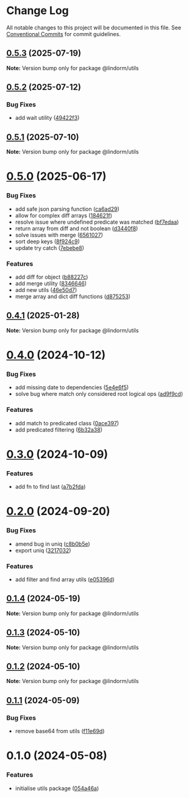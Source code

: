 # Change Log

All notable changes to this project will be documented in this file.
See [Conventional Commits](https://conventionalcommits.org) for commit guidelines.

## [0.5.3](https://github.com/lindorm-io/monorepo/compare/@lindorm/utils@0.5.2...@lindorm/utils@0.5.3) (2025-07-19)

**Note:** Version bump only for package @lindorm/utils

## [0.5.2](https://github.com/lindorm-io/monorepo/compare/@lindorm/utils@0.5.1...@lindorm/utils@0.5.2) (2025-07-12)

### Bug Fixes

- add wait utility ([49422f3](https://github.com/lindorm-io/monorepo/commit/49422f39b950de84f1402a20378370d3f70fdc55))

## [0.5.1](https://github.com/lindorm-io/monorepo/compare/@lindorm/utils@0.5.0...@lindorm/utils@0.5.1) (2025-07-10)

**Note:** Version bump only for package @lindorm/utils

# [0.5.0](https://github.com/lindorm-io/monorepo/compare/@lindorm/utils@0.4.1...@lindorm/utils@0.5.0) (2025-06-17)

### Bug Fixes

- add safe json parsing function ([ca6ad29](https://github.com/lindorm-io/monorepo/commit/ca6ad29128159dcad3ededb90495b3546b4166bf))
- allow for complex diff arrays ([184621f](https://github.com/lindorm-io/monorepo/commit/184621fdbde1357abdbd7039eda90b0abf6cb96b))
- resolve issue where undefined predicate was matched ([bf7edaa](https://github.com/lindorm-io/monorepo/commit/bf7edaa165a3a5f138998fde1c74ee6a74febd78))
- return array from diff and not boolean ([d3440f8](https://github.com/lindorm-io/monorepo/commit/d3440f83464768e0d62e853fce6507e2e21fbb62))
- solve issues with merge ([6561027](https://github.com/lindorm-io/monorepo/commit/6561027172f31f154be84f122a68c1361399abd3))
- sort deep keys ([8f924c9](https://github.com/lindorm-io/monorepo/commit/8f924c9ac7474f7d9027d5b2fd33af6ba7bc4eb2))
- update try catch ([7ebebe8](https://github.com/lindorm-io/monorepo/commit/7ebebe81f40851b0d1fcb05e6e6cc60b1c754a91))

### Features

- add diff for object ([b88227c](https://github.com/lindorm-io/monorepo/commit/b88227c9b14e1f09f59ab80711d980301eac4cd6))
- add merge utility ([8346646](https://github.com/lindorm-io/monorepo/commit/8346646f674dbb372c58cf7cc591bc3f3bd3451e))
- add new utils ([46e50d7](https://github.com/lindorm-io/monorepo/commit/46e50d7a2459bc63701760883530d0e3215d970f))
- merge array and dict diff functions ([d875253](https://github.com/lindorm-io/monorepo/commit/d875253c2c0e9ca6f77af245cc2543a3a58669c2))

## [0.4.1](https://github.com/lindorm-io/monorepo/compare/@lindorm/utils@0.4.0...@lindorm/utils@0.4.1) (2025-01-28)

**Note:** Version bump only for package @lindorm/utils

# [0.4.0](https://github.com/lindorm-io/monorepo/compare/@lindorm/utils@0.3.0...@lindorm/utils@0.4.0) (2024-10-12)

### Bug Fixes

- add missing date to dependencies ([5e4e6f5](https://github.com/lindorm-io/monorepo/commit/5e4e6f5430770ec79ffb6637d22297b6918cbd33))
- solve bug where match only considered root logical ops ([ad9f9cd](https://github.com/lindorm-io/monorepo/commit/ad9f9cd27a5241d98c978ef41db80f1401a78e32))

### Features

- add match to predicated class ([0ace397](https://github.com/lindorm-io/monorepo/commit/0ace397756849dfd774e6eb1432b0da7aeff1fca))
- add predicated filtering ([6b32a38](https://github.com/lindorm-io/monorepo/commit/6b32a38c600174dc8b7bcbea2992d0449b5c311a))

# [0.3.0](https://github.com/lindorm-io/monorepo/compare/@lindorm/utils@0.2.0...@lindorm/utils@0.3.0) (2024-10-09)

### Features

- add fn to find last ([a7b2fda](https://github.com/lindorm-io/monorepo/commit/a7b2fda4f6b11305b1d8785bf263649f4532871c))

# [0.2.0](https://github.com/lindorm-io/monorepo/compare/@lindorm/utils@0.1.4...@lindorm/utils@0.2.0) (2024-09-20)

### Bug Fixes

- amend bug in uniq ([c8b0b5e](https://github.com/lindorm-io/monorepo/commit/c8b0b5e354be7fd2ea3619a15293172d51a570bb))
- export uniq ([3217032](https://github.com/lindorm-io/monorepo/commit/32170328715c2676154fba2101509a9fdf5724b4))

### Features

- add filter and find array utils ([e05396d](https://github.com/lindorm-io/monorepo/commit/e05396d53a958d2982baeeeef3134b523283b440))

## [0.1.4](https://github.com/lindorm-io/monorepo/compare/@lindorm/utils@0.1.3...@lindorm/utils@0.1.4) (2024-05-19)

**Note:** Version bump only for package @lindorm/utils

## [0.1.3](https://github.com/lindorm-io/monorepo/compare/@lindorm/utils@0.1.2...@lindorm/utils@0.1.3) (2024-05-10)

**Note:** Version bump only for package @lindorm/utils

## [0.1.2](https://github.com/lindorm-io/monorepo/compare/@lindorm/utils@0.1.1...@lindorm/utils@0.1.2) (2024-05-10)

**Note:** Version bump only for package @lindorm/utils

## [0.1.1](https://github.com/lindorm-io/monorepo/compare/@lindorm/utils@0.1.0...@lindorm/utils@0.1.1) (2024-05-09)

### Bug Fixes

- remove base64 from utils ([f11e69d](https://github.com/lindorm-io/monorepo/commit/f11e69d0f4ab64b50760e4d937fc9bfd108213df))

# 0.1.0 (2024-05-08)

### Features

- initialise utils package ([054a46a](https://github.com/lindorm-io/monorepo/commit/054a46a93bfc066e2185281048c4a0f49f92c01a))

